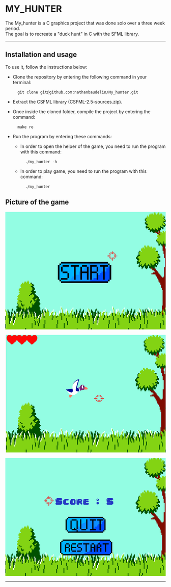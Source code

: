 # MY_HUNTER
The My_hunter is a C graphics project that was done solo over a three week period.<br/>
The goal is to recreate a "duck hunt" in C with the SFML library.<br/>

---
## Installation and usage

To use it, follow the instructions below:<br/>
- Clone the repository by entering the following command in your terminal:

        git clone git@github.com:nathanbaudelin/My_hunter.git

- Extract the CSFML library (CSFML-2.5-sources.zip).


- Once inside the cloned folder, compile the project by entering the command:

        make re

- Run the program by entering these commands:

    - In order to open the helper of the game, you need to run the program with this command:

            ./my_hunter -h

    - In order to play game, you need to run the program with this command:

            ./my_hunter

## Picture of the game

![file](./pictures/screen_menu_my_hunter.png)

![file](./pictures/screen_my_hunter.png)

![file](./pictures/screen_fin_my_hunter.png)

---
